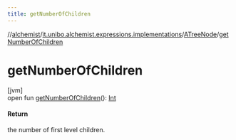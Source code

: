 ```yaml
---
title: getNumberOfChildren
---
```

//[alchemist](../../../index.html)/[it.unibo.alchemist.expressions.implementations](../index.html)/[ATreeNode](index.html)/[getNumberOfChildren](get-number-of-children.html)



# getNumberOfChildren



[jvm]\
open fun [getNumberOfChildren](get-number-of-children.html)(): [Int](https://kotlinlang.org/api/latest/jvm/stdlib/kotlin/-int/index.html)



#### Return



the number of first level children.




